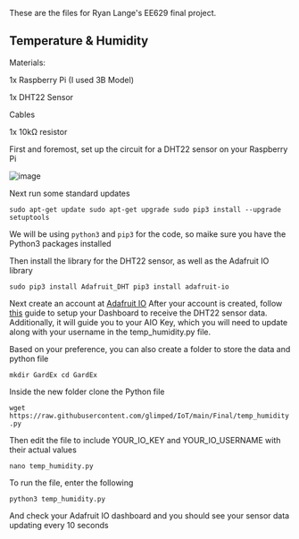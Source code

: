 These are the files for Ryan Lange's EE629 final project. 


## Temperature & Humidity

Materials:

1x Raspberry Pi (I used 3B Model)

1x DHT22 Sensor

Cables

1x 10kΩ resistor




First and foremost, set up the circuit for a DHT22 sensor on your Raspberry Pi

![image](https://user-images.githubusercontent.com/53006579/145725288-2e44a265-50a2-4bb3-addc-9131c9e5e298.png)

Next run some standard updates

`sudo apt-get update
sudo apt-get upgrade
sudo pip3 install --upgrade setuptools`


We will be using `python3` and `pip3` for the code, so maike sure you have the Python3 packages installed


Then install the library for the DHT22 sensor, as well as the Adafruit IO library

`sudo pip3 install Adafruit_DHT
pip3 install adafruit-io`


Next create an account at [Adafruit IO](https://io.adafruit.com)
After your account is created, follow [this](https://learn.adafruit.com/adafruit-io-basics-temperature-and-humidity/adafruit-io-setup) guide to setup 
your Dashboard to receive the DHT22 sensor data. Additionally, it will guide you to your AIO Key, which you will need to update along with your username 
in the temp_humidity.py file.


Based on your preference, you can also create a folder to store the data and python file

`mkdir GardEx
cd GardEx`


Inside the new folder clone the Python file

`wget https://raw.githubusercontent.com/glimped/IoT/main/Final/temp_humidity.py`


Then edit the file to include YOUR_IO_KEY and YOUR_IO_USERNAME with their actual values

`nano temp_humidity.py`


To run the file, enter the following

`python3 temp_humidity.py`


And check your Adafruit IO dashboard and you should see your sensor data updating every 10 seconds
